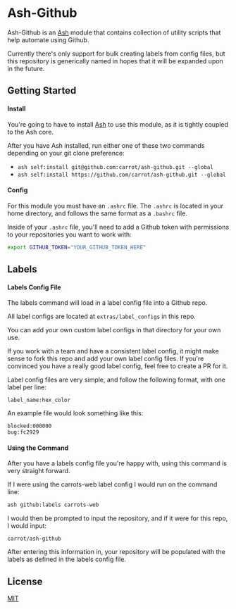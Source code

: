 # Ash-Github

Ash-Github is an [Ash](https://github.com/BrandonRomano/ash) module that contains collection of utility scripts that help automate using Github.

Currently there's only support for bulk creating labels from config files, but this repository is generically named in hopes that it will be expanded upon in the future.

## Getting Started

#### Install

You're going to have to install [Ash](https://github.com/BrandonRomano/ash) to use this module, as it is tightly coupled to the Ash core.

After you have Ash installed, run either one of these two commands depending on your git clone preference:

- `ash self:install git@github.com:carrot/ash-github.git --global`
- `ash self:install https://github.com/carrot/ash-github.git --global`

#### Config

For this module you must have an `.ashrc` file.  The `.ashrc` is located in your home directory, and follows the same format as a `.bashrc` file.

Inside of your `.ashrc` file, you'll need to add a Github token with permissions to your repositories you want to work with:

```bash
export GITHUB_TOKEN="YOUR_GITHUB_TOKEN_HERE"
```

## Labels

#### Labels Config File

The labels command will load in a label config file into a Github repo.

All label configs are located at `extras/label_configs` in this repo.

You can add your own custom label configs in that directory for your own use.

If you work with a team and have a consistent label config, it might make sense to fork this repo and add your own label config files.  If you're convinced you have a really good label config, feel free to create a PR for it.


Label config files are very simple, and follow the following format, with one label per line:

```
label_name:hex_color
```

An example file would look something like this:

```
blocked:000000
bug:fc2929
```

#### Using the Command

After you have a labels config file you're happy with, using this command is very straight forward.

If I were using the carrots-web label config I would run on the command line:

```bash
ash github:labels carrots-web
```

I would then be prompted to input the repository, and if it were for this repo, I would input:

```
carrot/ash-github
```

After entering this information in, your repository will be populated with the labels as defined in the labels config file.

## License

[MIT](LICENSE.txt)
